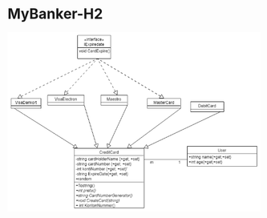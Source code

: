 # MyBanker-H2
![alt text](https://github.com/Webfusiondk/MyBanker-H2/blob/master/MyBanker%20Classe.png)
